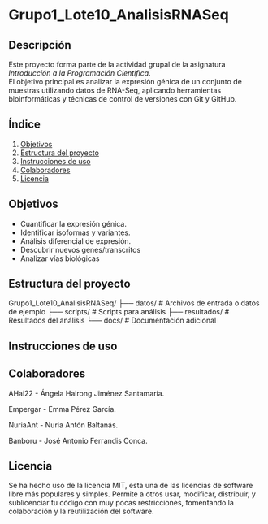 # Grupo1_Lote10_AnalisisRNASeq

## Descripción
Este proyecto forma parte de la actividad grupal de la asignatura *Introducción a la Programación Científica*.  
El objetivo principal es analizar la expresión génica de un conjunto de muestras utilizando datos de RNA-Seq, aplicando herramientas bioinformáticas y técnicas de control de versiones con Git y GitHub.

## Índice
1. [Objetivos](#objetivos)
2. [Estructura del proyecto](#estructura-del-proyecto)
3. [Instrucciones de uso](#instrucciones-de-uso)
4. [Colaboradores](#colaboradores)
5. [Licencia](#licencia)

## Objetivos
- Cuantificar la expresión génica.
- Identificar isoformas y variantes.
- Análisis diferencial de expresión.
- Descubrir nuevos genes/transcritos
- Analizar vías biológicas


## Estructura del proyecto 

Grupo1_Lote10_AnalisisRNASeq/
├── datos/         # Archivos de entrada o datos de ejemplo
├── scripts/       # Scripts para análisis
├── resultados/    # Resultados del análisis
└── docs/          # Documentación adicional

## Instrucciones de uso

## Colaboradores

AHai22 - Ángela Hairong Jiménez Santamaría.

Empergar - Emma Pérez García.

NuriaAnt - Nuria Antón Baltanás. 

Banboru - José Antonio Ferrandis Conca.

## Licencia

Se ha hecho uso de la licencia MIT, esta una de las licencias de software libre más populares y simples. Permite a otros usar, modificar, distribuir, y sublicenciar tu código con muy pocas restricciones, fomentando la colaboración y la reutilización del software.
